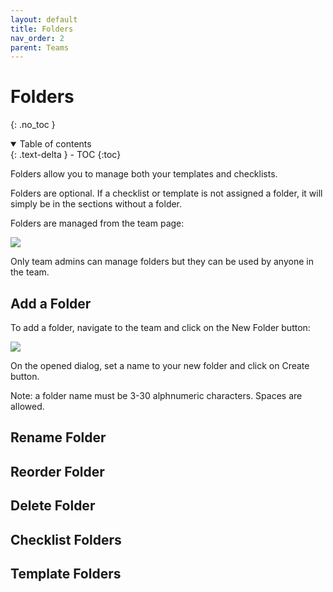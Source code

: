 ```yaml
---
layout: default
title: Folders
nav_order: 2
parent: Teams
---
```

# Folders
{: .no_toc }

<details open markdown="block">
  <summary>
    Table of contents
  </summary>
  {: .text-delta }
- TOC
{:toc}
</details>

Folders allow you to manage both your templates and checklists. 

Folders are optional. If a checklist or template is not assigned a folder, it will simply be in the sections without a folder. 

Folders are managed from the team page:

![](/assets/images/teams/folders.png)

Only team admins can manage folders but they can be used by anyone in the team.

## Add a Folder
To add a folder, navigate to the team and click on the New Folder button:

![](/assets/images/teams/folders.png)

On the opened dialog, set a name to your new folder and click on Create button. 

Note: a folder name must be 3-30 alphnumeric characters. Spaces are allowed.

## Rename Folder

## Reorder Folder

## Delete Folder

## Checklist Folders

## Template Folders

